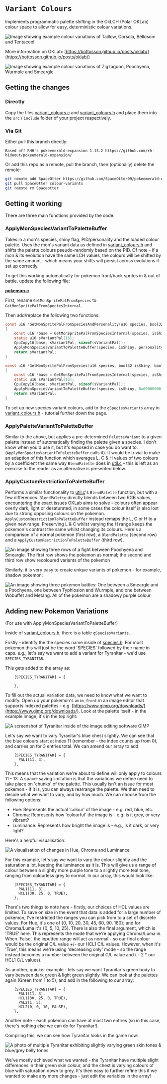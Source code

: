 # `Variant Colours`
Implements programmatic palette shifting in the OkLCH (Polar OKLab) colour space to allow for easy, deterministic colour variations.

![Image showing example colour variations of Taillow, Corsola, Bellosom and Tentacool](./pokemonVariations2.jpeg)

More information on OKLab: [https://bottosson.github.io/posts/oklab/](https://bottosson.github.io/posts/oklab/)

![Image showing example colour variations of Zigzagoon, Poochyena, Wurmple and Smeargle](./pokemonVariations.jpeg)

## Getting the changes

### Directly

Copy the files [variant_colours.c](./src/variant_colours.c) and [variant_colours.h](./include/variant_colours.h) and place them into the `src` / `include` folder of your project respectively.

### Via Git

Either pull this branch directly:

```
Based off RHH's pokeemerald-expansion 1.13.2 https://github.com/rh-hideout/pokeemerald-expansion/
```

Or add this repo as a remote, pull the branch, then (optionally) delete the remote:
```bash
git remote add SpaceOtter https://github.com/SpaceOtter99/pokeemerald-expansion
git pull SpaceOtter colour-variants
git remote rm Spaceotter
```

## Getting it working

There are three main functions provided by the code.

### ApplyMonSpeciesVariantToPaletteBuffer
Takes in a mon's species, shiny flag, PID/personality and the loaded colour palette. Uses the mon's variant data as defined in [variant_colours.h](./include/variant_colours.h) and shifts the palette colours pseudo-randomly based on the PID. Of note - if a mon & its evolution have the same LCH values, the colours will be shifted by the same amount - which means your shifts will persist across evolutions if set up correctly.

To get this working automatically for pokemon front/back sprites in & out of battle, update the following file:

**[pokemon.c](./src/pokemon.c)**

First, rename `GetMonSpritePalFromSpecies` to `GetMonSpritePalFromSpeciesInternal`.

Then add/replace the following two functions:

```c
const u16 *GetMonSpritePalFromSpeciesAndPersonality(u16 species, bool32 isShiny, u32 personality)
{
    const u16 *base = GetMonSpritePalFromSpeciesInternal(species, isShiny, IsPersonalityFemale(species, personality));
    static u16 sVariantPal[16];
    CpuCopy16(base, sVariantPal, sizeof(sVariantPal));
    ApplyMonSpeciesVariantToPaletteBuffer(species, isShiny, personality, sVariantPal);
    return sVariantPal;
}

const u16 *GetMonSpritePalFromSpecies(u16 species, bool32 isShiny, bool32 isFemale)
{
    const u16 *base = GetMonSpritePalFromSpeciesInternal(species, isShiny, isFemale);
    static u16 sVariantPal[16];
    CpuCopy16(base, sVariantPal, sizeof(sVariantPal));
    ApplyMonSpeciesVariantToPaletteBuffer(species, isShiny, 0x00000000, sVariantPal);
    return sVariantPal;
}
```

To set up new species variant colours, add to the `gSpeciesVariants` array in [variant_colours.h](./include/variant_colours.h) - tutorial further down the page.

### ApplyPaletteVariantToPaletteBuffer

Similar to the above, but applies a pre-determined `PaletteVariant` to a given palette instead of automatically finding the palette given a species. I don't know when you'd use it, but it's exposed in case you do want to. (`ApplyMonSpeciesVariantToPaletteBuffer` calls it). It would be trivial to make an adaption of this function which averages L, C & H values of two colours by a coefficient the same way `BlendPalette` does in [util.c](./src/util.c) - this is left as an exercise to the reader as an alternative is presented below.

### ApplyCustomRestrictionToPaletteBuffer

Performs a similar functionality to [util.c](./src/util.c)'s `BlendPalette` function, but with a few differences. `BlendPalette` directly blends between two RGB values, encountering the exact issues OKLab aims to solve - colours often appear overly dark, light or desaturated; in some cases the colour itself is also lost due to strong opposing colours on the pokemon. `ApplyCustomRestrictionToPaletteBuffer` instead remaps the L, C or H to a given new range. Preserving L & C whilst varying the H range keeps the pokemon's contrast the same whilst changing its colours. Here's a comparison of a normal pokemon (first row), a `BlendPalette` (second row) and a `ApplyCustomRestrictionToPaletteBuffer` (third row).

![An image showing three rows of a fight between Poochyena and Smeargle. The first row shows the pokemon as normal; the second and third row show recoloured variants of the pokemon](./pokemonColours.jpeg)

Similarly, it is very easy to create unique variants of pokemon - for example, shadow pokemon:

![An image showing three pokemon battles: One between a Smeargle and a Poochyena, one between Typhlosion and Wurmple, and one between Wobuffet and Metang. All of the pokemon are a shadowy purple colour.](./pokemonShadow.jpeg)

## Adding new Pokemon Variations

(For use with ApplyMonSpeciesVariantToPaletteBuffer)

Inside of [variant_colours.h](./include/variant_colours.h), there is a table `gSpeciesVariants`. 

Firstly - identify the the species name inside of [species.h](./include/constants/species.h). For most pokemon this will just be the word 'SPECIES' followed by their name in caps. e.g., let's say we want to add a variant for Tyranitar - we'd use `SPECIES_TYRANITAR`.

This gets added to the array as:

```
    [SPECIES_TYRANITAR] = {
      
    },
```

To fill out the actual variation data, we need to know what we want to modify. Open up your pokemon's `anim_front` in an image editor that supports indexed palettes - e.g. [https://www.gimp.org/downloads/](https://www.gimp.org/downloads/). Look at the palette itself - in the example image, it's in the top right:

![A screenshot of Tyranitar inside of the image editing software GIMP](./Tyranitar_Indexed.png)

Let's say we want to vary Tyranitar's blue chest slightly. We can see that the blue colours start at index 11 (remember - the index counts up from 0), and carries on for 3 entries total. We can amend our array to add:

```
    [SPECIES_TYRANITAR] = {
      PAL1(11, 3),
    },
```

This means that the variation we're about to define will only apply to colours 11 - 13. A space-saving limitation is that the variations we define need to take place on 'chunks' of the palette. This usually isn't an issue for most pokemon - if it is, you can always rearrange the palette. We then need to decide what we want to vary, and by how much. We can choose from the following options:

- Hue: Represents the actual 'colour' of the image - e.g. red, blue, etc.
- Chroma: Represents how 'colourful' the image is - e.g. is it grey, or very vibrant?
- Luminance: Represents how bright the image is - e.g., is it dark, or very light?

Here's a helpful visualisation:

![A visualisation of changes in Hue, Chroma and Luminance](./HCL.jpeg)

For this example, let's say we want to vary the colour slightly and the saturation a lot, keeping the luminance as it is. This will give us a range of colour between a slightly more purple tone to a slightly more teal tone, ranging from colourless grey to normal. In our array, this would look like:

```
    [SPECIES_TYRANITAR] = {
      PAL1(11, 3),
      HCL1(30, 25, 0, TRUE),
    },
```

There's two things to note here - firstly, our choices of HCL values are limited. To save on size in the event that data is added for a large number of pokemon, I've restricted the ranges you can pick from to a set of discrete values. For Hue, it's one of {0, 10, 20, 30, 45, 60, 90, 180}; and for Chroma/Luma it's {0, 5, 10, 25}. There is also the final argument, which is 'TRUE' here. This represents the mode that we're applying Chroma/Luma in. When 'False', the inputted range will act as normal - so our final colour would be the original C/L value +/- our HCL1 C/L values. However, when it's 'True', this means we're using 'decreasing only' mode - so the range instead becomes a number between the original C/L value and ( - 2 * our HCL1 C/L values). 

As another, quicker example - lets say we want Tyranitar's green body to vary between dark green & light green slightly. We can look at the palettes again (Green from 1 to 5), and add in the following to our array:

```
    [SPECIES_TYRANITAR] = {
      PAL1(11, 3),
      HCL1(30, 25, 0, TRUE),
      PAL2(1, 5),
      HCL2(0, 0, 10, FALSE),
    },
```

Another note - each pokemon can have at most two entries (so in this case, there's nothing else we can do for Tyranitar!).

Compiling this, we can see how Tyranitar looks in the game now:

![A photo of multiple Tyranitar exhibiting slightly varying green skin tones & blue/grey belly tones](./TyranitarVariations.jpeg)

We've mostly achieved what we wanted - the Tyranitar have multiple slight differences in their green skin colour, and the chest is varying colours of blue with saturation down to grey. It's then easy to further refine this if we wanted to make any more changes - just edit the variables in the array!
